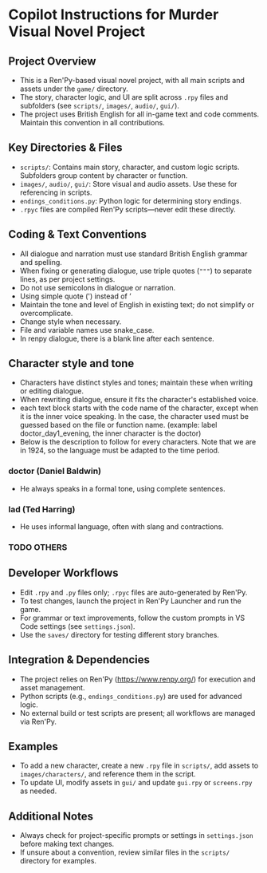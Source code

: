 # Copilot Instructions for Murder Visual Novel Project

## Project Overview
- This is a Ren'Py-based visual novel project, with all main scripts and assets under the `game/` directory.
- The story, character logic, and UI are split across `.rpy` files and subfolders (see `scripts/`, `images/`, `audio/`, `gui/`).
- The project uses British English for all in-game text and code comments. Maintain this convention in all contributions.

## Key Directories & Files
- `scripts/`: Contains main story, character, and custom logic scripts. Subfolders group content by character or function.
- `images/`, `audio/`, `gui/`: Store visual and audio assets. Use these for referencing in scripts.
- `endings_conditions.py`: Python logic for determining story endings.
- `.rpyc` files are compiled Ren'Py scripts—never edit these directly.

## Coding & Text Conventions
- All dialogue and narration must use standard British English grammar and spelling.
- When fixing or generating dialogue, use triple quotes (`"""`) to separate lines, as per project settings.
- Do not use semicolons in dialogue or narration.
- Using simple quote (') instead of ’
- Maintain the tone and level of English in existing text; do not simplify or overcomplicate.
- Change style when necessary.
- File and variable names use snake_case.
- In renpy dialogue, there is a blank line after each sentence.

## Character style and tone
- Characters have distinct styles and tones; maintain these when writing or editing dialogue.
- When rewriting dialogue, ensure it fits the character's established voice.
- each text block starts with the code name of the character, except when it is the inner voice speaking. In the case, the character used must be guessed based on the file or function name. (example: label doctor_day1_evening, the inner character is the doctor)
- Below is the description to follow for every characters. Note that we are in 1924, so the language must be adapted to the time period.

### doctor (Daniel Baldwin)
- He always speaks in a formal tone, using complete sentences.

### lad (Ted Harring)
- He uses informal language, often with slang and contractions.

### TODO OTHERS


## Developer Workflows
- Edit `.rpy` and `.py` files only; `.rpyc` files are auto-generated by Ren'Py.
- To test changes, launch the project in Ren'Py Launcher and run the game.
- For grammar or text improvements, follow the custom prompts in VS Code settings (see `settings.json`).
- Use the `saves/` directory for testing different story branches.

## Integration & Dependencies
- The project relies on Ren'Py (https://www.renpy.org/) for execution and asset management.
- Python scripts (e.g., `endings_conditions.py`) are used for advanced logic.
- No external build or test scripts are present; all workflows are managed via Ren'Py.

## Examples
- To add a new character, create a new `.rpy` file in `scripts/`, add assets to `images/characters/`, and reference them in the script.
- To update UI, modify assets in `gui/` and update `gui.rpy` or `screens.rpy` as needed.

## Additional Notes
- Always check for project-specific prompts or settings in `settings.json` before making text changes.
- If unsure about a convention, review similar files in the `scripts/` directory for examples.
